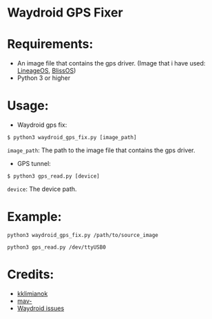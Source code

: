 # Waydroid GPS Fixer

# Requirements:
- An image file that contains the gps driver. (Image that i have used: [LineageOS](https://konstakang.com/devices/rpi4/LineageOS18/), [BlissOS](https://sourceforge.net/projects/blissos-dev/files/Beta/Bliss-v14.10-x86_64-OFFICIAL-opengapps-20230325.iso/))
- Python 3 or higher
# Usage:
- Waydroid gps fix:

```$ python3 waydroid_gps_fix.py [image_path]```

`image_path`: The path to the image file that contains the gps driver.

- GPS tunnel:

`$ python3 gps_read.py [device]`

`device`: The device path.
# Example:

`python3 waydroid_gps_fix.py /path/to/source_image`

`python3 gps_read.py /dev/ttyUSB0`
# Credits:
- [kklimianok](https://github.com/kklimianok)
- [mav-](https://github.com/mav-)
- [Waydroid issues](https://github.com/waydroid/waydroid/issues/226)




